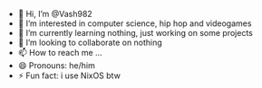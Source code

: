 - 👋 Hi, I’m @Vash982
- 👀 I’m interested in computer science, hip hop and videogames
- 🌱 I’m currently learning nothing, just working on some projects
- 💞️ I’m looking to collaborate on nothing
- 📫 How to reach me ...
- 😄 Pronouns: he/him
- ⚡ Fun fact: i use NixOS btw

<!---
Vash982/Vash982 is a ✨ special ✨ repository because its `README.md` (this file) appears on your GitHub profile.
You can click the Preview link to take a look at your changes.
--->
